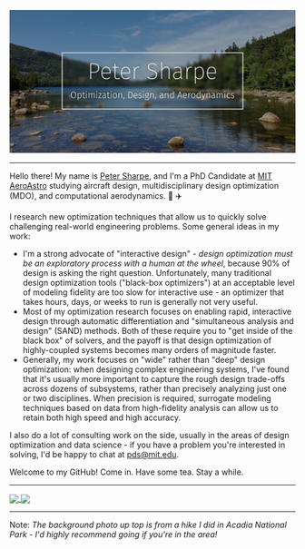 ![Title Splash](https://github.com/peterdsharpe/peterdsharpe/raw/master/assets/AcadiaEdited.jpg)

-----

Hello there! My name is [Peter Sharpe](http://peterdsharpe.github.io/), and I'm a PhD Candidate at [MIT AeroAstro](https://aeroastro.mit.edu/) studying aircraft design, multidisciplinary design optimization (MDO), and computational aerodynamics. :rocket: :airplane:

I research new optimization techniques that allow us to quickly solve challenging real-world engineering problems. Some general ideas in my work:
* I'm a strong advocate of "interactive design" - *design optimization must be an exploratory process with a human at the wheel*, because 90% of design is asking the right question. Unfortunately, many traditional design optimization tools ("black-box optimizers") at an acceptable level of modeling fidelity are too slow for interactive use - an optimizer that takes hours, days, or weeks to run is generally not very useful.
* Most of my optimization research focuses on enabling rapid, interactive design through automatic differentiation and "simultaneous analysis and design" (SAND) methods. Both of these require you to "get inside of the black box" of solvers, and the payoff is that design optimization of highly-coupled systems becomes many orders of magnitude faster.
* Generally, my work focuses on "wide" rather than "deep" design optimization: when designing complex engineering systems, I've found that it's usually more important to capture the rough design trade-offs across dozens of subsystems, rather than precisely analyzing just one or two disciplines. When precision is required, surrogate modeling techniques based on data from high-fidelity analysis can allow us to retain both high speed and high accuracy.

I also do a lot of consulting work on the side, usually in the areas of design optimization and data science - if you have a problem you're interested in solving, I'd be happy to chat at pds@mit.edu.

Welcome to my GitHub! Come in. Have some tea. Stay a while.

-----

<a href="https://github.com/anuraghazra/github-readme-stats">
  <img align="center" src="https://github-readme-stats.vercel.app/api?username=peterdsharpe&show_icons=true&count_private=true" />
</a>
<a href="https://github.com/anuraghazra/convoychat">
  <img align="center" src="https://github-readme-stats.vercel.app/api/top-langs/?username=peterdsharpe&hide=HTML&layout=compact" />
</a>

-----
Note:
*The background photo up top is from a hike I did in Acadia National Park - I'd highly recommend going if you're in the area!*
